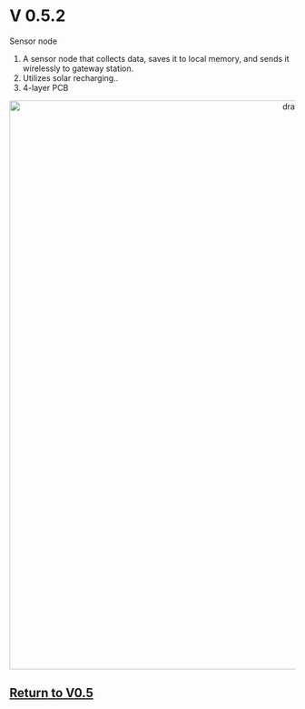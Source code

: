 # V 0.5.2
Sensor node
1. A sensor node that collects data, saves it to local memory, and sends it wirelessly to gateway station.
1. Utilizes solar recharging..
1. 4-layer PCB

<p align="center">
<img src="https://github.com/ARTS-Laboratory/Smart-Penetrometer-with-Edge-Computing-and-Intelligent-Embedded-Systems/assets/87868879/241ad12a-957c-460e-affd-61babf5160a0" alt="drawing" width="1000"/>
</p>

## [Return to V0.5](https://github.com/ARTS-Laboratory/Smart-Penetrometer-with-Edge-Computing-and-Intelligent-Embedded-Systems/blob/main/V0/V0.5)
